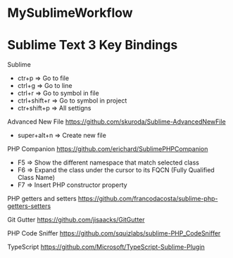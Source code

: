 # MySublimeWorkflow
Sublime Text 3 Key Bindings
===============

Sublime
 * ctr+p => Go to file
 * ctrl+g => Go to line
 * ctrl+r => Go to symbol in file
 * ctrl+shift+r => Go to symbol in project
 * ctr+shift+p => All settigns

Advanced New File
https://github.com/skuroda/Sublime-AdvancedNewFile
 * super+alt+n => Create new file

PHP Companion
https://github.com/erichard/SublimePHPCompanion
 * F5 => Show the different namespace that match selected class 
 * F6 => Expand the class under the cursor to its FQCN (Fully Qualified Class Name)
 * F7 => Insert PHP constructor property
 
PHP getters and setters
 https://github.com/francodacosta/sublime-php-getters-setters
 
Git Gutter
 https://github.com/jisaacks/GitGutter
 
PHP Code Sniffer
 https://github.com/squizlabs/sublime-PHP_CodeSniffer
 
TypeScript
 https://github.com/Microsoft/TypeScript-Sublime-Plugin

